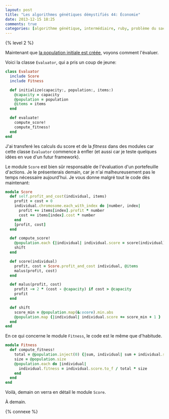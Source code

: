 ```yaml
---
layout: post
title: "Les algorithmes génétiques démystifiés 44: Économie"
date: 2013-12-15 18:25
comments: true
categories: [algorithme génétique, intermédiaire, ruby, problème du sac à dos, économie, investissement]
---
```


{% level 2 %}

Maintenant que [la population initiale est créée](),
voyons comment l'évaluer.

<!-- more -->

Voici la classe `Evaluator`, qui a pris un coup de jeune:

``` ruby
class Evaluator
  include Score
  include Fitness

  def initialize(capacity:, population:, items:)
    @capacity = capacity
    @population = population
    @items = items
  end

  def evaluate!
    compute_score!
    compute_fitness!
  end
end
```

J'ai transferé les calculs du score et de la *fitness* dans des modules
car cette classe `Evaluator` commence à enfler (et aussi car je teste
quelques idées en vue d'un futur framework).

Le module `Score` est bien sûr responsable de l'évaluation d'un
portefeuille d'actions. Je le présenterais demain, car je n'ai
malheureusement pas le temps nécessaire aujourd'hui. Je vous donne
malgré tout le code dès maintenant:

``` ruby
module Score
  def self.profit_and_cost(individual, items)
    profit = cost = 0
    individual.chromosome.each_with_index do |number, index|
      profit += items[index].profit * number
      cost += items[index].cost * number
    end
    [profit, cost]
  end

  def compute_score!
    @population.each {|individual| individual.score = score(individual) }
    shift
  end

  def score(individual)
    profit, cost = Score.profit_and_cost individual, @items
    malus(profit, cost)
  end

  def malus(profit, cost)
    profit -= 2 * (cost - @capacity) if cost > @capacity
    profit
  end

  def shift
    score_min = @population.map(&:score).min.abs
    @population.map {|individual| individual.score += score_min + 1 }
  end
end
```


En ce qui concerne le module `Fitness`, le code est le même que
d'habitude.

``` ruby
module Fitness
  def compute_fitness!
    total = @population.inject(0) {|sum, individual| sum + individual.score }
    size = @population.size
    @population.each do |individual|
      individual.fitness = individual.score.to_f / total * size
    end
  end
end
```

Voilà, demain on verra en détail le module `Score`.

À demain.

{% connexe %}
